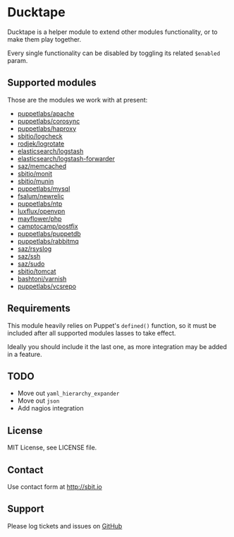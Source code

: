 # Ducktape

Ducktape is a helper module to extend other modules functionality, or to
make them play together.

Every single functionality can be disabled by toggling its related
`$enabled` param.


## Supported modules

Those are the modules we work with at present:

* [puppetlabs/apache](https://forge.puppetlabs.com/puppetlabs/apache)
* [puppetlabs/corosync](https://forge.puppetlabs.com/puppetlabs/corosync)
* [puppetlabs/haproxy](https://forge.puppetlabs.com/puppetlabs/haproxy)
* [sbitio/logcheck](https://github.com/sbitio/puppet-logcheck)
* [rodjek/logrotate](https://forge.puppetlabs.com/rodjek/logrotate)
* [elasticsearch/logstash](https://forge.puppetlabs.com/elasticsearch/logstash)
* [elasticsearch/logstash-forwarder](https://github.com/elasticsearch/puppet-logstashforwarder/)
* [saz/memcached](https://forge.puppetlabs.com/saz/memcached)
* [sbitio/monit](https://github.com/sbitio/puppet-monit)
* [sbitio/munin](https://github.com/sbitio/puppet-munin)
* [puppetlabs/mysql](https://forge.puppetlabs.com/puppetlabs/mysql)
* [fsalum/newrelic](https://forge.puppetlabs.com/fsalum/newrelic)
* [puppetlabs/ntp](https://forge.puppetlabs.com/puppetlabs/ntp)
* [luxflux/openvpn](https://forge.puppetlabs.com/luxflux/openvpn)
* [mayflower/php](https://forge.puppetlabs.com/mayflower/php)
* [camptocamp/postfix](https://forge.puppetlabs.com/camptocamp/postfix)
* [puppetlabs/puppetdb](https://forge.puppetlabs.com/puppetlabs/puppetdb)
* [puppetlabs/rabbitmq](https://forge.puppetlabs.com/puppetlabs/rabbitmq)
* [saz/rsyslog](https://forge.puppetlabs.com/saz/rsyslog)
* [saz/ssh](https://forge.puppetlabs.com/saz/ssh)
* [saz/sudo](https://forge.puppetlabs.com/saz/sudo)
* [sbitio/tomcat](https://github.com/sbitio/puppet-tomcat)
* [bashtoni/varnish](https://forge.puppetlabs.com/bashtoni/varnish)
* [puppetlabs/vcsrepo](https://forge.puppetlabs.com/puppetlabs/vcsrepo)


## Requirements

This module heavily relies on Puppet's `defined()` function, so it must be
included after all supported modules lasses to take effect.

Ideally you should include it the last one, as more integration may be
added in a feature.


## TODO

* Move out `yaml_hierarchy_expander`
* Move out `json`
* Add nagios integration


## License

MIT License, see LICENSE file.


## Contact

Use contact form at http://sbit.io


## Support

Please log tickets and issues on [GitHub](https://github.com/sbitio/puppet-ducktape)

